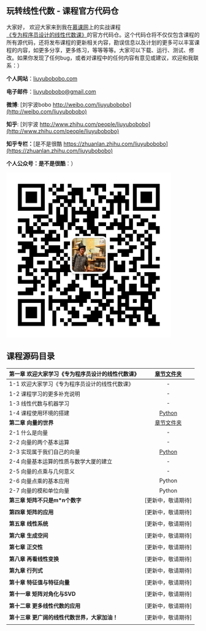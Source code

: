 ## 玩转线性代数 - 课程官方代码仓

大家好， 欢迎大家来到我在[慕课网](http://www.imooc.com/)上的实战课程[《专为程序员设计的线性代数课》]()的官方代码仓。这个代码仓将不仅仅包含课程的所有源代码，还将发布课程的更新相关内容，勘误信息以及计划的更多可以丰富课程的内容，如更多分享，更多练习，等等等等。大家可以下载、运行、测试、修改。如果你发现了任何bug，或者对课程中的任何内容有意见或建议，欢迎和我联系：）

**个人网站**：[liuyubobobo.com](http://liuyubobobo.com)

**电子邮件**：[liuyubobobo@gmail.com](mailto:liuyubobobo@gmail.com)

**微博**: [刘宇波bobo http://weibo.com/liuyubobobo](http://weibo.com/liuyubobobo)

**知乎**: [刘宇波 http://www.zhihu.com/people/liuyubobobo](http://www.zhihu.com/people/liuyubobobo)

**知乎专栏：**[是不是很酷 https://zhuanlan.zhihu.com/liuyubobobo](https://zhuanlan.zhihu.com/liuyubobobo)

**个人公众号：是不是很酷**：）

![qrcode](qrcode.jpg)


## 课程源码目录 

| **第一章 欢迎大家学习《专为程序员设计的线性代数课》** | [章节文件夹](01-Introduction/) |
| :--- | :---: |
| 1-1 欢迎大家学习《专为程序员设计的线性代数课》 | - |
| 1-2 课程学习的更多补充说明 | - |
| 1-3 线性代数与机器学习 | - |
| 1-4 课程使用环境的搭建 | [Python](01-Introduction/04-Development-Enviroment-Setup/) |
| **第二章 向量的世界** | [章节文件夹](02-Vector/) |
| 2-1 什么是向量 | - |
| 2-2 向量的两个基本运算 | - |
| 2-3 实现属于我们自己的向量 | [Python](02-Vector/03-Implement-Our-Own-Vector/) |
| 2-4 向量基本运算的性质与数学大厦的建立 | - |
| 2-5 向量的点乘与几何意义 | - |
| 2-6 向量点乘的基本应用 | Python |
| 2-7 向量的模和单位向量 | Python |
| **第三章 矩阵不只是m\*n个数字** | [更新中，敬请期待] |
| | |
| **第四章 矩阵的应用** | [更新中，敬请期待] |
| | |
| **第五章 线性系统** | [更新中，敬请期待] |
| | |
| **第六章 生成空间** | [更新中，敬请期待] |
| | |
| **第七章 正交性** | [更新中，敬请期待] |
| | |
| **第八章 再看线性变换** | [更新中，敬请期待] |
| | |
| **第九章 行列式** | [更新中，敬请期待] |
| | |
| **第十章 特征值与特征向量** | [更新中，敬请期待] |
| | |
| **第十一章 矩阵对角化与SVD** | [更新中，敬请期待] |
| | |
| **第十二章 更多线性代数的应用** | [更新中，敬请期待] |
| | |
| **第十三章 更广阔的线性代数世界，大家加油！** | [更新中，敬请期待] | - |
| | | |